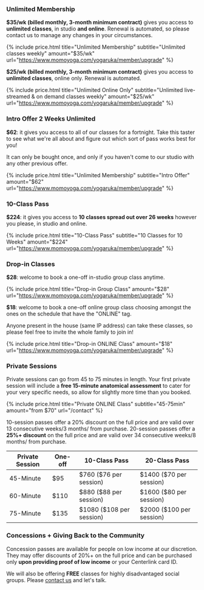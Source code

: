 
### Unlimited Membership

**$35/wk (billed monthly, 3-month minimum contract)** gives you access to **unlimited classes**, in studio **and online**. Renewal is automated, so please contact us to manage any changes in your circumstances.   


{% include price.html title="Unlimited Membership" subtitle="Unlimited classes weekly" amount="$35/wk" url="https://www.momoyoga.com/yogaruka/member/upgrade" %}


**$25/wk (billed monthly, 3-month minimum contract)** gives you access to **unlimited classes**, online only. Renewal is automated.   


{% include price.html title="Unlimited Online Only" subtitle="Unlimited live-streamed & on demand classes weekly" amount="$25/wk" url="https://www.momoyoga.com/yogaruka/member/upgrade" %}



### Intro Offer 2 Weeks Unlimited

**$62**: it gives you access to all of our classes for a fortnight. Take this taster to see what we're all about and figure out which sort of pass works best for you!  

It can only be bought once, and only if you haven't come to our studio with any other previous offer.

{% include price.html title="Unlimited Membership" subtitle="Intro Offer" amount="$62" url="https://www.momoyoga.com/yogaruka/member/upgrade" %}



### 10-Class Pass

**$224**: it gives you access to **10 classes spread out over 26 weeks** however you please, in studio and online.   


{% include price.html title="10-Class Pass" subtitle="10 Classes for 10 Weeks" amount="$224" url="https://www.momoyoga.com/yogaruka/member/upgrade" %}




### Drop-in Classes

**$28**: welcome to book a one-off in-studio group class anytime.


{% include price.html title="Drop-in Group Class" amount="$28" url="https://www.momoyoga.com/yogaruka/member/upgrade" %}


**$18**: welcome to book a one-off online group class choosing amongst the ones on the schedule that have the "ONLINE" tag.

Anyone present in the house (same IP address) can take these classes, so please feel free to invite the whole family to join in!


{% include price.html title="Drop-in ONLINE Class" amount="$18" url="https://www.momoyoga.com/yogaruka/member/upgrade" %}



### Private Sessions 

Private sessions can go from 45 to 75 minutes in length. Your first private session will include a **free 15-minute anatomical assessment** to cater for your very specific needs, so allow for slightly more time than you booked.

{% include price.html title="Private ONLINE Class" subtitle="45-75min" amount="from $70" url="/contact" %}
 
10-session passes offer a 20% discount on the full price and are valid over 13 consecutive weeks/3 months/ from purchase. 20-session passes offer a **25%+ discount** on the full price and are valid over 34 consecutive weeks/8 months/ from purchase.

<div class="card m-top--md">
	<table class="table"> 
		<thead>
			<tr>
				<th>Private Session</th>
				<th>One-off</th>
				<th>
					10-Class Pass
				</th>
				<th>
					20-Class Pass
				</th>
			</tr>
		</thead>
		<tbody>
			<tr>
				<td>45-Minute</td>
				<td>$95</td>
				<td>$760 ($76 per session)</td>
				<td>$1400 ($70 per session)</td>
			</tr>
			<tr>
				<td>60-Minute</td>
				<td>$110</td>
				<td>$880 ($88 per session)</td>
				<td>$1600 ($80 per session)</td>
			</tr>
			<tr>
				<td>75-Minute</td>
				<td>$135</td>
				<td>$1080 ($108 per session)</td>
				<td>$2000 ($100 per session)</td>
			</tr>
		</tbody>
	</table>
</div>



### Concessions + Giving Back to the Community 

Concession passes are available for people on low income at our discretion. They may offer discounts of 20%+ on the full price and can be purchased only **upon providing proof of low income** or your Centerlink card ID.

We will also be offering **FREE** classes for highly disadvantaged social groups. 
Please [contact us](/contact/) and let's talk.
